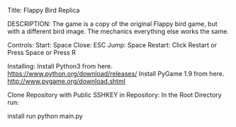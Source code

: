 Title: Flappy Bird Replica

DESCRIPTION: The game is a copy of the original Flappy bird game, but with a different bird image. The mechanics everything else works the same.

Controls: Start: Space
          Close: ESC
          Jump: Space
          Restart: Click Restart or Press Space or Press R
          
Installing: 
Install Python3 from here. https://www.python.org/download/releases/
Install PyGame 1.9 from here. http://www.pygame.org/download.shtml

Clone Repository with Public SSHKEY in Repository:
In the Root Directory run:

install
run python main.py

